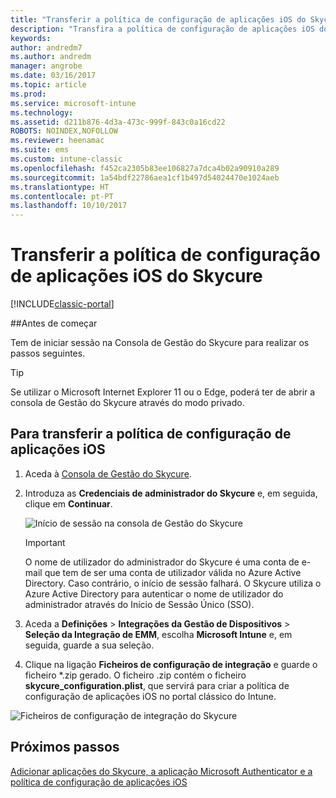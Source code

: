 ```yaml
---
title: "Transferir a política de configuração de aplicações iOS do Skycure"
description: "Transfira a política de configuração de aplicações iOS do Skycure para utilizar com a aplicação iOS do Skycure implementada para os utilizadores finais."
keywords: 
author: andredm7
ms.author: andredm
manager: angrobe
ms.date: 03/16/2017
ms.topic: article
ms.prod: 
ms.service: microsoft-intune
ms.technology: 
ms.assetid: d211b876-4d3a-473c-999f-843c0a16cd22
ROBOTS: NOINDEX,NOFOLLOW
ms.reviewer: heenamac
ms.suite: ems
ms.custom: intune-classic
ms.openlocfilehash: f452ca2305b83ee106827a7dca4b02a90910a289
ms.sourcegitcommit: 1a54bdf22786aea1cf1b497d54024470e1024aeb
ms.translationtype: HT
ms.contentlocale: pt-PT
ms.lasthandoff: 10/10/2017
---
```

# <a name="download-skycure-ios-app-configuration-policy"></a>Transferir a política de configuração de aplicações iOS do Skycure

[!INCLUDE[classic-portal](../includes/classic-portal.md)]

##<a name="before-you-begin"></a>Antes de começar

Tem de iniciar sessão na Consola de Gestão do Skycure para realizar os passos seguintes.

> [!TIP] 
> Se utilizar o Microsoft Internet Explorer 11 ou o Edge, poderá ter de abrir a consola de Gestão do Skycure através do modo privado.

## <a name="to-download-the-ios-app-configuration-policy"></a>Para transferir a política de configuração de aplicações iOS

1.  Aceda à [Consola de Gestão do Skycure](https://aad.skycure.com).

2.  Introduza as **Credenciais de administrador do Skycure** e, em seguida, clique em **Continuar**.

    ![Início de sessão na consola de Gestão do Skycure](../media/mtp/skycure-ios-app-1.png)

    > [!IMPORTANT] 
    > O nome de utilizador do administrador do Skycure é uma conta de e-mail que tem de ser uma conta de utilizador válida no Azure Active Directory. Caso contrário, o início de sessão falhará. O Skycure utiliza o Azure Active Directory para autenticar o nome de utilizador do administrador através do Início de Sessão Único (SSO).

3.  Aceda a **Definições** &gt; **Integrações da Gestão de Dispositivos** &gt; **Seleção da Integração de EMM**, escolha **Microsoft Intune** e, em seguida, guarde a sua seleção.

2.  Clique na ligação **Ficheiros de configuração de integração** e guarde o ficheiro \*.zip gerado. O ficheiro .zip contém o ficheiro **skycure\_configuration.plist**, que servirá para criar a política de configuração de aplicações iOS no portal clássico do Intune.

![Ficheiros de configuração de integração do Skycure](../media/mtp/skycure-ios-app-2.png)

## <a name="next-steps"></a>Próximos passos

[Adicionar aplicações do Skycure, a aplicação Microsoft Authenticator e a política de configuração de aplicações iOS](/intune-classic/deploy-use/add-skycure-apps-microsoft-authenticator-and-ios-app-configuration-policy)
